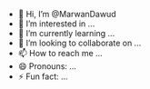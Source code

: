 - 👋 Hi, I’m @MarwanDawud
- 👀 I’m interested in ...
- 🌱 I’m currently learning ...
- 💞️ I’m looking to collaborate on ...
- 📫 How to reach me ...
- 😄 Pronouns: ...
- ⚡ Fun fact: ...

<!---
MarwanDawud/MarwanDawud is a ✨ special ✨ repository because its `README.md` (this file) appears on your GitHub profile.
You can click the Preview link to take a look at your changes.
--->
